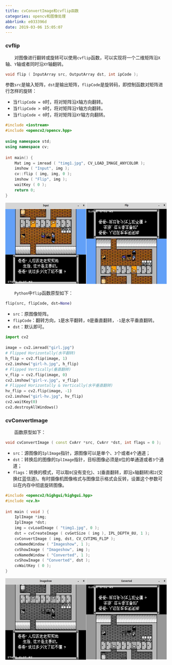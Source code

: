 ```yaml
---
title: cvConvertImage和cvflip函数
categories: opencv和图像处理
abbrlink: e033396d
date: 2019-03-06 15:05:07
---
```

### cvflip

&emsp;&emsp;对图像进行翻转或旋转可以使用`cvflip`函数，可以实现将一个二维矩阵沿`X`轴、`Y`轴或者同时沿`XY`轴翻转。

``` cpp
void flip ( InputArray src, OutputArray dst, int ipCode );
```

参数`src`是输入矩阵，`dst`是输出矩阵，`flipCode`是旋转码，即控制函数对矩阵进行怎样的旋转：

- 当`flipCode = 0`时，将对矩阵沿`X`轴方向翻转。
- 当`flipCode > 0`时，将对矩阵沿`Y`轴方向翻转。
- 当`flipCode < 0`时，将对矩阵沿`XY`轴方向翻转。

``` cpp
#include <iostream>
#include <opencv2/opencv.hpp>
​
using namespace std;
using namespace cv;
​
int main() {
    Mat img = imread ( "timg1.jpg", CV_LOAD_IMAGE_ANYCOLOR );
    imshow ( "Input", img );
    cv::flip ( img, img, 0 );
    imshow ( "Flip", img );
    waitKey ( 0 );
    return 0;
}
```

<img src="./cvConvertImage和cvflip函数/1.png" height="254" width="688">

&emsp;&emsp;`Python`中`flip`函数原型如下：

``` python
flip(src, flipCode, dst=None)
```

- `src`：原图像矩阵。
- `flipCode`：翻转方向，`1`是水平翻转，`0`是垂直翻转，`-1`是水平垂直翻转。
- `dst`：默认即可。

``` python
import cv2
​
image = cv2.imread("girl.jpg")
# Flipped Horizontally(水平翻转)
h_flip = cv2.flip(image, 1)
cv2.imshow("girl-h.jpg", h_flip)
# Flipped Vertically(垂直翻转)
v_flip = cv2.flip(image, 0)
cv2.imshow("girl-v.jpg", v_flip)
# Flipped Horizontally & Vertically(水平垂直翻转)
hv_flip = cv2.flip(image, -1)
cv2.imshow("girl-hv.jpg", hv_flip)
cv2.waitKey(0)
cv2.destroyAllWindows()
```

### cvConvertImage

&emsp;&emsp;函数原型如下：

``` cpp
void cvConvertImage ( const CvArr *src, CvArr *dst, int flags = 0 );
```

- `src`：源图像的`IplImage`指针，源图像可以是单个、`3`个或者`4`个通道；
- `dst`：转换后的图像的`IplImage`指针，目标图像必须是`8`位的单通道或者`3`个通道；
- `flags`：转换的模式，可以取`0`(没有变化)、`1`(垂直翻转，即沿`x`轴翻转)和`2`(交换红蓝信道)。有时摄像机图像格式与图像显示格式会反转，设置这个参数可以在内存中彻底旋转图像。

``` cpp
#include <opencv2/highgui/highgui.hpp>
#include <cv.h>
​
int main ( void ) {
    IplImage *img;
    IplImage *dst;
    img = cvLoadImage ( "timg1.jpg", 0 );
    dst = cvCreateImage ( cvGetSize ( img ), IPL_DEPTH_8U, 1 );
    cvConvertImage ( img, dst, CV_CVTIMG_FLIP );
    cvNamedWindow ( "Imageshow", 1 );
    cvShowImage ( "Imageshow", img );
    cvNamedWindow ( "Converted", 1 );
    cvShowImage ( "Converted", dst );
    cvWaitKey ( 0 );
}
```

<img src="./cvConvertImage和cvflip函数/2.png" height="254" width="688">